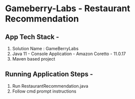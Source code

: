 # Gameberry-Labs - Restaurant Recommendation

## App Tech Stack -
1. Solution Name : GameBerryLabs
2. Java 11 - Console Application - Amazon Coretto - 11.0.17
3. Maven based project


## Running Application Steps -
1. Run RestaurantRecommendation.java 
2. Follow cmd prompt instructions

